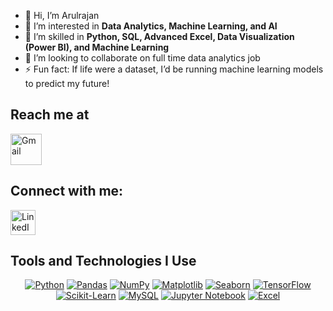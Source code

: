 - 👋 Hi, I’m Arulrajan
- 👀 I’m interested in **Data Analytics, Machine Learning, and AI** 
- 🌱 I’m skilled in **Python, SQL, Advanced Excel, Data Visualization (Power BI), and Machine Learning**  
- 💞️ I’m looking to collaborate on full time data analytics job
- ⚡ Fun fact: If life were a dataset, I’d be running machine learning models to predict my future!

Reach me at
-------------------------------------------------------------------------------------------------------
<a href="mailto:arulrajan358@gmail.com">
    <img src="https://cdn.jsdelivr.net/gh/devicons/devicon/icons/google/google-original.svg" width="50" height="50" alt="Gmail"/>
</a>


Connect with me:
-------------------------------------------------------------------------------------------------------
<a href="https://www.linkedin.com/in/arulrajan-s-9b370324b/" target="_blank">
    <img src="https://cdn.jsdelivr.net/gh/devicons/devicon/icons/linkedin/linkedin-original.svg" width="40" height="40" alt="LinkedIn" />
</a>

Tools and Technologies I Use
-------------------------------------------------------------------------------------------------------
<p align="center">
  <a href="#"><img src="https://img.shields.io/badge/Python-%2314354C.svg?style=for-the-badge&logo=python&logoColor=yellow" alt="Python"></a>
  <a href="#"><img src="https://img.shields.io/badge/Pandas-%23150458.svg?style=for-the-badge&logo=pandas&logoColor=white" alt="Pandas"></a>
  <a href="#"><img src="https://img.shields.io/badge/NumPy-%23013243.svg?style=for-the-badge&logo=numpy&logoColor=white" alt="NumPy"></a>
  <a href="#"><img src="https://img.shields.io/badge/Matplotlib-%2311557c.svg?style=for-the-badge&logo=Matplotlib&logoColor=white" alt="Matplotlib"></a>
  <a href="#"><img src="https://img.shields.io/badge/Seaborn-%23008080.svg?style=for-the-badge&logo=Seaborn&logoColor=white" alt="Seaborn"></a>
  <a href="#"><img src="https://img.shields.io/badge/TensorFlow-%23FF6F00.svg?style=for-the-badge&logo=tensorflow&logoColor=white" alt="TensorFlow"></a>
  <a href="#"><img src="https://img.shields.io/badge/Scikit--Learn-%23F7931E.svg?style=for-the-badge&logo=scikit-learn&logoColor=white" alt="Scikit-Learn"></a>
  <a href="#"><img src="https://img.shields.io/badge/MySQL-%234479A1.svg?style=for-the-badge&logo=mysql&logoColor=white" alt="MySQL"></a>
  <a href="#"><img src="https://img.shields.io/badge/Jupyter-%23F37626.svg?style=for-the-badge&logo=jupyter&logoColor=white" alt="Jupyter Notebook"></a>
  <a href="#"><img src="https://img.shields.io/badge/Microsoft_Excel-%23217346.svg?style=for-the-badge&logo=microsoft-excel&logoColor=white" alt="Excel"></a>
</p>


<!---
arulrajan358/arulrajan358 is a ✨ special ✨ repository because its `README.md` (this file) appears on your GitHub profile.
You can click the Preview link to take a look at your changes.
--->
